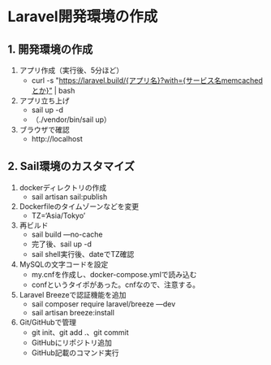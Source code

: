 # Laravel開発環境の作成
## 1. 開発環境の作成
1. アプリ作成（実行後、5分ほど）
    * curl -s "https://laravel.build/{アプリ名}?with={サービス名memcachedとか}” | bash
2. アプリ立ち上げ
    * sail up -d
    * （./vendor/bin/sail up）
3. ブラウザで確認
    * http://localhost
## 2. Sail環境のカスタマイズ
1. dockerディレクトリの作成
    * sail artisan sail:publish
2.  Dockerfileのタイムゾーンなどを変更
    * TZ=‘Asia/Tokyo’
3. 再ビルド
    * sail build —no-cache
    * 完了後、sail up -d
    * sail shell実行後、dateでTZ確認
4. MySQLの文字コードを設定
    * my.cnfを作成し、docker-compose.ymlで読み込む
    - confというタイポがあった。cnfなので、注意する。
5. Laravel Breezeで認証機能を追加
    * sail composer require laravel/breeze —dev
    * sail artisan breeze:install
6. Git/GitHubで管理
    * git init、git add .、git commit
    * GitHubにリポジトリ追加
    * GitHub記載のコマンド実行